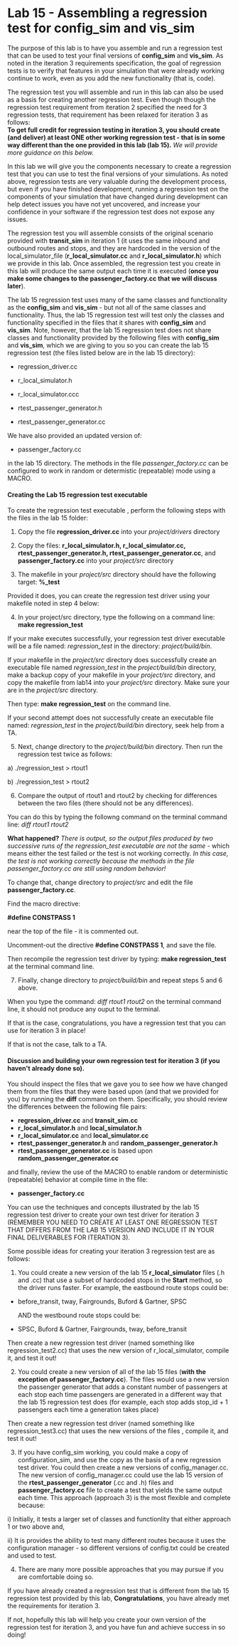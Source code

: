 # Lab 15 - Assembling a regression test for config_sim and vis_sim

  The purpose of this lab is to have you assemble and run a regression test that can be used to test your final versions 
of __config_sim__ and __vis_sim__.  As noted in the iteration 3 requirements specification, the goal of regression tests is to 
verify that features in your simulation that were already working continue to work, even as you add the new functionality
(that is, code). 

  The regression test you will assemble and run in this lab can also be used as a basis for creating another regression 
test.  Even though though the regression test requirement from iteration 2 specified the need for 3 regression tests, 
that requirement has been relaxed for iteration 3 as follows:  
__To get full credit for regression testing in iteration 3, you should create (and deliver) at least ONE other 
working regression test - that is in some way different than the one provided in this lab (lab 15).__ _We will provide more 
guidance on this below._ 

  In this lab we will give you the components necessary to create a regression test that you can use to test the final
versions of your simulations.  As noted above, regression tests are very valuable during the development process,
but even if you have finished development, running a regression test on the components of your simulation that 
have changed during development can help detect issues you have not yet uncovered, and
increase your confidence in your software if the regression test does not expose any issues.

  The regression test you will assemble consists of the original scenario provided with __transit_sim__ in 
iteration 1 (it uses the same inbound and outbound routes and stops, and they are hardcoded in the version of the
local_simulator_file (__r_local_simulator.cc__ and __r_local_simulator.h__) which we provide in this lab.
Once assembled, the regression test you create in this lab will produce the same output each time
it is executed (**once you make some changes to the passenger_factory.cc that we will discuss later**). 

   The lab 15 regression test uses many of the same classes and functionality as the __config_sim__ and __vis_sim__ -  but not all of the same classes
and functionality. Thus, the lab 15 regression test will test only the classes and functionality specified in the files that it shares with __config_sim__ and __vis_sim__.
  Note, however, that the lab 15 regression test does not share classes and functionality provided by the following files with __config_sim__ and __vis_sim__, which we are giving to 
you so you can create the lab 15 regression test (the files listed below are in the lab 15 directory):

* regression_driver.cc    

* r_local_simulator.h
* r_local_simulator.ccc
* rtest_passenger_generator.h
* rtest_passenger_generator.cc

We have also provided an updated version of:

* passenger_factory.cc 

in the lab 15 directory.  The methods in the file *passenger_factory.cc* can be configured to work in random or determistic (repeatable) mode using a MACRO.

#### Creating the Lab 15 regression test executable

To create the regression test executable
, perform the following steps with the files in the lab 15 folder:

1) Copy the file **regression_driver.cc** into your _project/drivers_ directory

2) Copy the files: **r_local_simulator.h, r_local_simulator.cc, rtest_passenger_generator.h, rtest_passenger_generator.cc**, and 
**passenger_factory.cc** into your _project/src_ directory

3) The makefile in your _project/src_ directory should have the following target: **%_test**

  Provided it does, you can create the regression test driver using your makefile noted in step 4 below:

4) In your project/src directory, type the following on a command line: **make regression_test**

  If your make executes successfully, your regression test driver executable will be a file named: *regression_test* in the directory:
_project/build/bin_. 

  If your makefile in the _project/src_ directory does successfully create an executable file named *regression_test* in the _project/build/bin_ directory, make a backup copy of your makefile in your _project/src_ directory,
and copy the makefile from lab14 into your _project/src_ directory. Make sure your are in the _project/src_ directory. 

  Then type: **make regression_test** on the command line. 
  
  If your second attempt does not successfully create an executable file named: *regression_test* in the _project/build/bin_ directory, seek help from a TA.

5) Next, change directory to the _project/build/bin_ directory.  Then run the regression test twice as follows:

  a) ./regression_test > rtout1
  
  b) ./regression_test > rtout2
  
6) Compare the output of rtout1 and rtout2 by checking for differences between the two files (there should not be any differences).

  You can do this by typing the followng command on the terminal command line: *diff rtout1 rtout2*

**What happened?**  _There is output, so the output files produced by two successive runs of the regression_test executable are not the same_ - which means either the test failed or the test is not working correctly.
_In this case, the test is not working correctly because the methods in the file *passenger_factory.cc* are still using random behavior!_

To change that, change directory to _project/src_ and edit the file **passenger_factory.cc**. 

Find the macro directive:

**#define CONSTPASS 1** 

near the top of the file - it is commented out.

Uncomment-out the directive **#define CONSTPASS 1**, and save the file. 

Then recompile the regression test driver by typing: **make regression_test** at the terminal command line.

7) Finally, change directory to _project/build/bin_ and repeat steps 5 and 6 above.  

When you type the command: *diff rtout1 rtout2* on the terminal command line, it should not produce any ouput to the terminal.  

  If that is the case, congratulations, you have a regression test that you can use for iteration 3 in place!
  
  If that is not the case, talk to a TA.

#### Discussion and building your own regression test for iteration 3 (if you haven't already done so). 

You should inspect the files that we gave you to see how we have changed them from the files that they were based upon (and that we provided for you)
by running the **diff** command on them.  Specifically, you should review the differences between the following file pairs:

* **regression_driver.cc** and **transit_sim.cc**
* **r_local_simulator.h** and **local_simulator.h**
* **r_local_simulator.cc** and **local_simulator.cc**
* **rtest_passenger_generator.h** and **random_passenger_generator.h**
* **rtest_passenger_generator.cc** is based upon **random_passenger_generator.cc**

and finally, review the use of the MACRO to enable random or deterministic (repeatable) behavior at compile time in the file:
* **passenger_factory.cc**

You can use the techniques and concepts illustrated by the lab 15 regression test driver to create your own test driver for iteration 3 
(REMEMBER YOU NEED TO CREATE AT LEAST ONE REGRESSION TEST THAT DIFFERS FROM THE LAB 15 VERSION AND INCLUDE IT IN YOUR FINAL DELIVERABLES FOR ITERATION 3). 

Some possible ideas for creating your iteration 3 regression test are as follows:

1) You could create a new version of the lab 15  **r_local_simulator** files (.h and .cc) that use a subset of hardcoded stops in the __Start__ method, so the 
driver runs faster.  For example,  the eastbound route stops could be: 

* before_transit, tway, Fairgrounds, Buford & Gartner, SPSC

  AND the westbound route stops could be:

* SPSC, Buford & Gartner, Fairgrounds, tway, before_transit

Then create a new regression test driver (named something like regression_test2.cc) that uses the new version of r_local_simulator, compile it, and test it out!

2) You could create a new version of all of the lab 15 files (**with the exception of passenger_factory.cc**). The files would use a
new version the passenger generator that adds a constant number
of passengers at each stop each time passengers are generated in a different way that the lab 15 regression test does (for example, each stop adds stop_id + 1 passengers each time a generation takes place)

Then create a new regression test driver (named something like regression_test3.cc) that uses the new versions of the files , compile it, and test it out!

3) If you have config_sim working, you could make a copy of configuration_sim, and use the copy as the basis of a new regression test driver. 
You could then create a new versions of config_manager.cc. The new version of config_manager.cc could use
the lab 15 version of the **rtest_passenger_generator** (.cc and .h) files and **passenger_factory.cc** file to create 
a test that yields the same output each time.  This approach (approach 3) is the most flexible and complete because:

i) Initially, it  tests a larger set of classes and functionlity that either approach 1 or two above and,

ii) It is provides the ability to test many different routes because it uses the configuration manager - so different versions of config.txt
could be created and used to test. 

4) There are many more possible approaches that you may pursue if you are comfortable doing so. 

If you have already created a regression test that 
is different from the lab 15 regression test provided by this lab, **Congratulations**, you have already met the requirements for iteration 3. 

If not, hopefully this
lab will help you create your own version of the regression test for iteration 3, and you have fun and achieve success in so doing!




